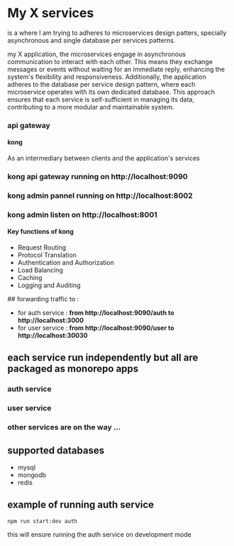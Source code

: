 # My X services

is a where I am trying to adheres to microservices design patters, specially asynchronous and single database per services patterns.
<br/>
<p>
my X application, the microservices engage in asynchronous communication to interact with each other. This means they exchange messages or events without waiting for an immediate reply, enhancing the system's flexibility and responsiveness. Additionally, the application adheres to the database per service design pattern, where each microservice operates with its own dedicated database. This approach ensures that each service is self-sufficient in managing its data, contributing to a more modular and maintainable system.
</p>

<h3>api gateway </h3>
<h4>kong</h4>
<p> As an intermediary between clients and the application's services </p>

### kong api gateway running on http://localhost:9090
### kong admin pannel running on http://localhost:8002
### kong admin listen on http://localhost:8001

<h4>Key functions of kong</h4>
<ul>
    <li>Request Routing</li>
    <li>Protocol Translation</li>
    <li>Authentication and Authorization</li>
    <li>Load Balancing</li>
    <li>Caching</li>
    <li>Logging and Auditing</li>
</ul>
## forwarding traffic to :
<ul>
    <li>for auth service : <b>from http://localhost:9090/auth to http://localhost:3000 </b></li>
    <li>for user service : <b> from http://localhost:9090/user to http://localhost:30030 </b></li>
</ul>



## each service run independently but all are packaged as monorepo apps
### auth service
### user service
### other services are on the way ...

## supported databases
<ul>
    <li>mysql </li>
    <li>mongodb </li>
    <li>redis </li>
</ul>


## example of running auth service
```
npm run start:dev auth
```

this will ensure running the auth service on development mode
